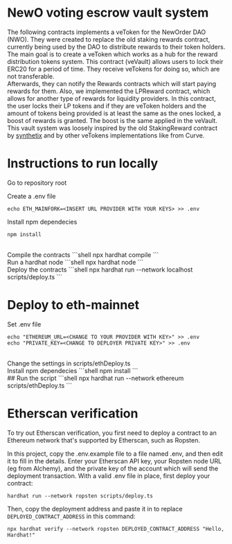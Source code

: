 # NewO voting escrow vault system
The following contracts implements a veToken for the NewOrder DAO (NWO).
They were created to replace the old staking rewards contract, currently
being used by the DAO to distribute rewards to their token holders.
<br>
The main goal is to create a veToken which works as a hub for
the reward distribution tokens system. This contract (veVault)
allows users to lock their ERC20 for a period of time. They receive
veTokens for doing so, which are not transferable.
<br>
Afterwards, they can notify the Rewards contracts which will
start paying rewards for them. Also, we implemented the LPReward
contract, which allows for another type of rewards for liquidity
providers. In this contract, the user locks their LP tokens and
if they are veToken holders and the amount of tokens being
provided is at least the same as the ones locked, a boost of rewards
is granted. The boost is the same applied in the veVault.
<br>
This vault system was loosely inspired by the old StakingReward contract
by [synthetix](https://github.com/Synthetixio/synthetix) and by other
veTokens implementations like from Curve. 

# Instructions to run locally
Go to repository root
<br>

Create a .env file
```shell
echo ETH_MAINFORK=<INSERT URL PROVIDER WITH YOUR KEYS> >> .env
```

Install npm dependecies
```shell
npm install
```
<br>
Compile the contracts 
```shell
npx hardhat compile
```
<br>
Run a hardhat node
```shell
npx hardhat node
```
<br>
Deploy the contracts
```shell
npx hardhat run --network localhost scripts/deploy.ts
```
<br>

# Deploy to eth-mainnet
Set .env file
```shell
echo "ETHEREUM_URL=<CHANGE TO YOUR PROVIDER WITH KEY>" >> .env
echo "PRIVATE_KEY=<CHANGE TO DEPLOYER PRIVATE KEY>" >> .env
```
<br>
Change the settings in scripts/ethDeploy.ts
<br>
Install npm dependecies
```shell
npm install
```
<br>
## Run the script
```shell
npx hardhat run --network ethereum scripts/ethDeploy.ts
```

# Etherscan verification

To try out Etherscan verification, you first need to deploy a contract to an Ethereum network that's supported by Etherscan, such as Ropsten.

In this project, copy the .env.example file to a file named .env, and then edit it to fill in the details. Enter your Etherscan API key, your Ropsten node URL (eg from Alchemy), and the private key of the account which will send the deployment transaction. With a valid .env file in place, first deploy your contract:

```shell
hardhat run --network ropsten scripts/deploy.ts
```

Then, copy the deployment address and paste it in to replace `DEPLOYED_CONTRACT_ADDRESS` in this command:

```shell
npx hardhat verify --network ropsten DEPLOYED_CONTRACT_ADDRESS "Hello, Hardhat!"
```